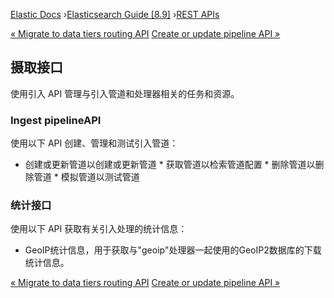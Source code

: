 

[Elastic Docs](/guide/) ›[Elasticsearch Guide [8.9]](index.md) ›[REST
APIs](rest-apis.md)

[« Migrate to data tiers routing API](ilm-migrate-to-data-tiers.md) [Create
or update pipeline API »](put-pipeline-api.md)

## 摄取接口

使用引入 API 管理与引入管道和处理器相关的任务和资源。

### Ingest pipelineAPI

使用以下 API 创建、管理和测试引入管道：

* 创建或更新管道以创建或更新管道 * 获取管道以检索管道配置 * 删除管道以删除管道 * 模拟管道以测试管道

### 统计接口

使用以下 API 获取有关引入处理的统计信息：

* GeoIP统计信息，用于获取与"geoip"处理器一起使用的GeoIP2数据库的下载统计信息。

[« Migrate to data tiers routing API](ilm-migrate-to-data-tiers.md) [Create
or update pipeline API »](put-pipeline-api.md)
